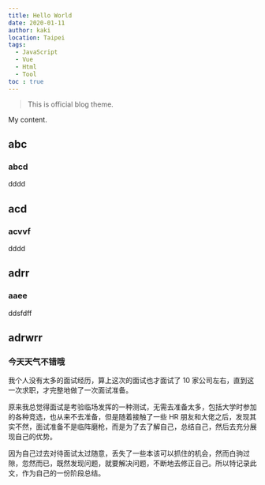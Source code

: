 ```yaml
---
title: Hello World
date: 2020-01-11
author: kaki
location: Taipei  
tags: 
  - JavaScript
  - Vue
  - Html
  - Tool
toc : true
---
```


> This is official blog theme.

My content.

## abc

### abcd

dddd

## acd

### acvvf

dddd

## adrr

### aaee

ddsfdff

## adrwrr

### 今天天气不错哦

我个人没有太多的面试经历，算上这次的面试也才面试了 10 家公司左右，直到这一次求职，才完整地做了一次面试准备。

原来我总觉得面试是考验临场发挥的一种测试，无需去准备太多，包括大学时参加的各种竞选，也从来不去准备，但是随着接触了一些 HR 朋友和大佬之后，发现其实不然，面试准备不是临阵磨枪，而是为了去了解自己，总结自己，然后去充分展现自己的优势。

因为自己过去对待面试太过随意，丢失了一些本该可以抓住的机会，然而白驹过隙，忽然而已，既然发现问题，就要解决问题，不断地去修正自己。所以特记录此文，作为自己的一份阶段总结。

